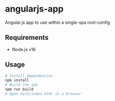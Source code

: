 # angularjs-app

Angular.js app to use within a single-spa root-config

## Requirements

- Node.js v16

## Usage

```sh
# Install dependencies
npm install
# Build the app
npm run build
# Open dist/index.html in a browser
```

